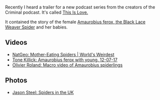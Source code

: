 Recently I heard a trailer for a new podcast series from the creators of the Criminal podcast. 
It's called [This Is Love.](https://www.thisislovepodcast.com/) 

It contained the story of the female [Amaurobius ferox, the Black Lace Weaver Spider](http://news.bbc.co.uk/earth/hi/earth_news/newsid_8757000/8757771.stm) and her babies. 

## Videos
* [NatGeo: Mother-Eating Spiders | World's Weirdest](https://youtu.be/coUd6d3j_6g)
* [Tone Killick: Amaurobius ferox with young. 12-07-17](https://youtu.be/B4VcwkIyPpg)
* [Olivier Roland: Macro video of Amaurobius spiderlings](https://youtu.be/PjNSURzSHhw)

## Photos
* [Jason Steel: Spiders in the UK](http://www.jasonsteelwildlifephotography.yolasite.com/spiders.php)

